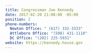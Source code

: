 ```yaml
---
title: Congressman Joe Kennedy
date: 2017-02-20 21:08:00 -05:00
position: 2
phone-numbers:
  Newton Office: " (617) 332-3333"
  Attleboro Office: "(508) 431-1110"
  DC Office: "(202) 225-5931"
website: https://kennedy.house.gov
---
```



